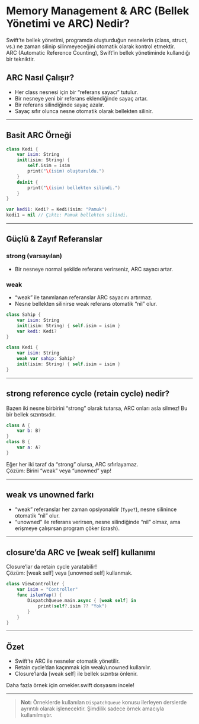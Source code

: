 # Memory Management & ARC (Bellek Yönetimi ve ARC) Nedir?

Swift’te bellek yönetimi, programda oluşturduğun nesnelerin (class, struct, vs.) ne zaman silinip silinmeyeceğini otomatik olarak kontrol etmektir.  
ARC (Automatic Reference Counting), Swift’in bellek yönetiminde kullandığı bir tekniktir.

## ARC Nasıl Çalışır?

- Her class nesnesi için bir “referans sayacı” tutulur.
- Bir nesneye yeni bir referans eklendiğinde sayaç artar.
- Bir referans silindiğinde sayaç azalır.
- Sayaç sıfır olunca nesne otomatik olarak bellekten silinir.

---

## Basit ARC Örneği

```swift
class Kedi {
    var isim: String
    init(isim: String) {
        self.isim = isim
        print("\(isim) oluşturuldu.")
    }
    deinit {
        print("\(isim) bellekten silindi.")
    }
}

var kedi1: Kedi? = Kedi(isim: "Pamuk")
kedi1 = nil // Çıktı: Pamuk bellekten silindi.
```

---

## Güçlü & Zayıf Referanslar

### strong (varsayılan)
- Bir nesneye normal şekilde referans verirseniz, ARC sayacı artar.

### weak
- “weak” ile tanımlanan referanslar ARC sayacını artırmaz.
- Nesne bellekten silinirse weak referans otomatik “nil” olur.

```swift
class Sahip {
    var isim: String
    init(isim: String) { self.isim = isim }
    var kedi: Kedi?
}

class Kedi {
    var isim: String
    weak var sahip: Sahip?
    init(isim: String) { self.isim = isim }
}
```

---

## strong reference cycle (retain cycle) nedir?

Bazen iki nesne birbirini “strong” olarak tutarsa, ARC onları asla silmez! Bu bir bellek sızıntısıdır.

```swift
class A {
    var b: B?
}
class B {
    var a: A?
}
```
Eğer her iki taraf da “strong” olursa, ARC sıfırlayamaz.  
Çözüm: Birini “weak” veya “unowned” yap!

---

## weak vs unowned farkı

- “weak” referanslar her zaman opsiyonaldir (`Type?`), nesne silinince otomatik “nil” olur.
- “unowned” ile referans verirsen, nesne silindiğinde “nil” olmaz, ama erişmeye çalışırsan program çöker (crash).

---

## closure’da ARC ve [weak self] kullanımı

Closure’lar da retain cycle yaratabilir!  
Çözüm: [weak self] veya [unowned self] kullanmak.

```swift
class ViewController {
    var isim = "Controller"
    func islemYap() {
        DispatchQueue.main.async { [weak self] in
            print(self?.isim ?? "Yok")
        }
    }
}
```

---

## Özet

- Swift’te ARC ile nesneler otomatik yönetilir.
- Retain cycle’dan kaçınmak için weak/unowned kullanılır.
- Closure’larda [weak self] ile bellek sızıntısı önlenir.

Daha fazla örnek için ornekler.swift dosyasını incele!

---

> **Not:** Örneklerde kullanılan `DispatchQueue` konusu ilerleyen derslerde ayrıntılı olarak işlenecektir. Şimdilik sadece örnek amacıyla kullanılmıştır.
